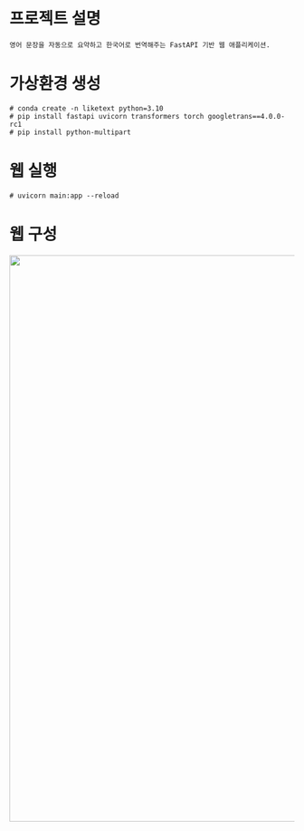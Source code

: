 # 프로젝트 설명
```
영어 문장을 자동으로 요약하고 한국어로 번역해주는 FastAPI 기반 웹 애플리케이션.
```

# 가상환경 생성
```
# conda create -n liketext python=3.10
# pip install fastapi uvicorn transformers torch googletrans==4.0.0-rc1
# pip install python-multipart
```

# 웹 실행
```
# uvicorn main:app --reload
```

# 웹 구성
<p align="center">
  <img src="https://github.com/user-attachments/assets/2a0b2044-705d-473f-a161-691ec3228457" width="1000">
</p>
